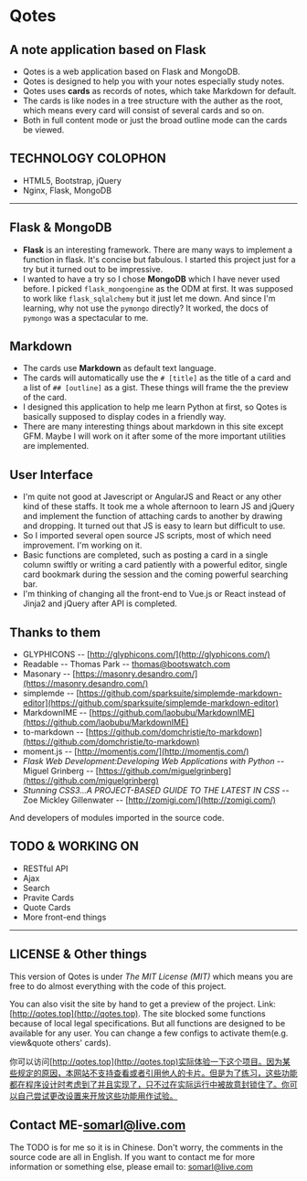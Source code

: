 # Qotes

## A note application based on Flask

- Qotes is a web application based on Flask and MongoDB.
- Qotes is designed to help you with your notes especially study notes.
- Qotes uses **cards** as records of notes, which take Markdown for default.
- The cards is like nodes in a tree structure with the auther as the root, which means every card will consist of several cards and so on.
- Both in full content mode or just the broad outline mode can the cards be viewed.

## TECHNOLOGY COLOPHON

- HTML5, Bootstrap, jQuery
- Nginx, Flask, MongoDB

***

## Flask & MongoDB

- **Flask** is an interesting framework. There are many ways to implement a function in flask. It's concise but fabulous. I started this project just for a try but it turned out to be impressive.
- I wanted to have a try so I chose  **MongoDB** which I have never used before. I picked `flask_mongoengine` as the ODM at first. It was supposed to work like `flask_sqlalchemy` but it just let me down. And since I'm learning, why not use the `pymongo` directly? It worked, the docs of `pymongo` was a spectacular to me.

## Markdown

- The cards use **Markdown** as default text language.
- The cards will automatically use the `# [title]` as the title of a card and a list of `## [outline]` as a gist. These things will frame the the preview of the card.
- I designed this application to help me learn Python at first, so Qotes is basically supposed to display codes in a friendly way.
- There are many interesting things about markdown in this site except GFM. Maybe I will work on it after some of the more important utilities are implemented.

## User Interface

- I'm quite not good at Javescript or AngularJS and React or any other kind of these staffs. It took me a whole afternoon to learn JS and jQuery and implement the function of attaching cards to another by drawing and dropping. It turned out that JS is easy to learn but difficult to use.
- So I imported several open source JS scripts, most of which need improvement. I'm working on it.
- Basic functions are completed, such as posting a card in a single column swiftly or writing a card patiently with a powerful editor, single card bookmark during the session and the coming powerful searching bar.
- I'm thinking of changing all the front-end to Vue.js or React instead of Jinja2 and jQuery after API is completed.

## Thanks to them

- GLYPHICONS -- [http://glyphicons.com/](http://glyphicons.com/)
- Readable -- Thomas Park -- thomas@bootswatch.com
- Masonary -- [https://masonry.desandro.com/](https://masonry.desandro.com/)
- simplemde -- [https://github.com/sparksuite/simplemde-markdown-editor](https://github.com/sparksuite/simplemde-markdown-editor)
- MarkdownIME -- [https://github.com/laobubu/MarkdownIME](https://github.com/laobubu/MarkdownIME)
- to-markdown -- [https://github.com/domchristie/to-markdown](https://github.com/domchristie/to-markdown)
- moment.js -- [http://momentjs.com/](http://momentjs.com/)
- *Flask Web Development:Developing Web Applications with Python* -- Miguel Grinberg -- [https://github.com/miguelgrinberg](https://github.com/miguelgrinberg)
- *Stunning CSS3...A PROJECT-BASED GUIDE TO THE LATEST IN CSS* -- Zoe Mickley Gillenwater -- [http://zomigi.com/](http://zomigi.com/)

And developers of modules imported in the source code.

## TODO & WORKING ON

- RESTful API
- Ajax
- Search
- Pravite Cards
- Quote Cards
- More front-end things

***

## LICENSE & Other things

This version of Qotes is under *The MIT License (MIT)* which means you are free to do almost everything with the code of this project.

You can also visit the site by hand to get a preview of the project. Link: [http://qotes.top](http://qotes.top). The site blocked some functions because of local legal specifications. But all functions are designed to be available for any user. You can change a few configs to activate them(e.g. view&quote others' cards).

你可以访问[http://qotes.top](http://qotes.top)实际体验一下这个项目。因为某些规定的原因，本网站不支持查看或者引用他人的卡片。但是为了练习，这些功能都在程序设计时考虑到了并且实现了，只不过在实际运行中被故意封锁住了。你可以自己尝试更改设置来开放这些功能用作试验。

## Contact ME-<somarl@live.com>

The TODO is for me so it is in Chinese. Don't worry, the comments in the source code are all in English. If you want to contact me for more information or something else, please email to:
<somarl@live.com>
